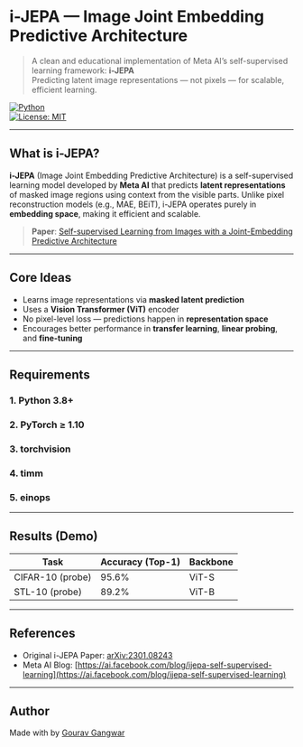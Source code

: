 #  i-JEPA — Image Joint Embedding Predictive Architecture

> A clean and educational implementation of Meta AI’s self-supervised learning framework: **i-JEPA**  
> Predicting latent image representations — not pixels — for scalable, efficient learning.

[![Python](https://img.shields.io/badge/python-3.8+-blue.svg)](https://www.python.org/downloads/)  
[![License: MIT](https://img.shields.io/badge/License-MIT-yellow.svg)](https://opensource.org/licenses/MIT)

---

##  What is i-JEPA?

**i-JEPA** (Image Joint Embedding Predictive Architecture) is a self-supervised learning model developed by **Meta AI** that predicts **latent representations** of masked image regions using context from the visible parts. Unlike pixel reconstruction models (e.g., MAE, BEiT), i-JEPA operates purely in **embedding space**, making it efficient and scalable.

>  **Paper**: [Self-supervised Learning from Images with a Joint-Embedding Predictive Architecture](https://arxiv.org/abs/2301.08243)

---

##  Core Ideas

- Learns image representations via **masked latent prediction**
- Uses a **Vision Transformer (ViT)** encoder
- No pixel-level loss — predictions happen in **representation space**
- Encourages better performance in **transfer learning**, **linear probing**, and **fine-tuning**

---

## Requirements
### 1. Python 3.8+

### 2. PyTorch ≥ 1.10

### 3. torchvision

### 4. timm

### 5. einops

---

##  Results (Demo)

| Task             | Accuracy (Top-1) | Backbone |
|------------------|------------------|----------|
| CIFAR-10 (probe) | 95.6%            | ViT-S    |
| STL-10 (probe)   | 89.2%            | ViT-B    |

---

##  References

- Original i-JEPA Paper: [arXiv:2301.08243](https://arxiv.org/abs/2301.08243)
- Meta AI Blog: [https://ai.facebook.com/blog/ijepa-self-supervised-learning](https://ai.facebook.com/blog/ijepa-self-supervised-learning)

---

## Author

Made with  by [Gourav Gangwar](https://github.com/AarikSinghRathore)

